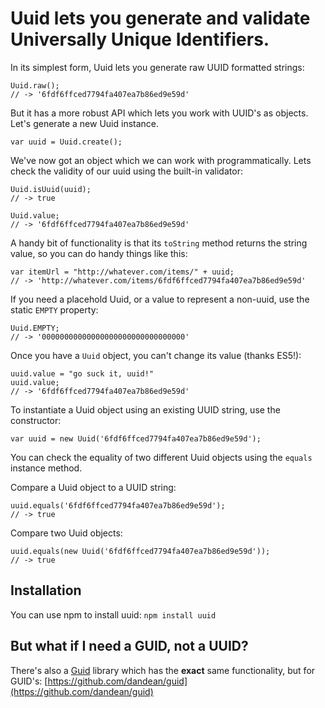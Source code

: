 # Uuid lets you generate and validate Universally Unique Identifiers.

In its simplest form, Uuid lets you generate raw UUID formatted strings:

    Uuid.raw();
    // -> '6fdf6ffced7794fa407ea7b86ed9e59d'

But it has a more robust API which lets you work with UUID's as objects. Let's
generate a new Uuid instance.

    var uuid = Uuid.create();

We've now got an object which we can work with programmatically. Lets check the
validity of our uuid using the built-in validator:

    Uuid.isUuid(uuid);
    // -> true
    
    Uuid.value;
    // -> '6fdf6ffced7794fa407ea7b86ed9e59d'

A handy bit of functionality is that its `toString` method returns the string
value, so you can do handy things like this:

    var itemUrl = "http://whatever.com/items/" + uuid;
    // -> 'http://whatever.com/items/6fdf6ffced7794fa407ea7b86ed9e59d'
    
If you need a placehold Uuid, or a value to represent a non-uuid, use the static
`EMPTY` property:

    Uuid.EMPTY;
    // -> '00000000000000000000000000000000'

Once you have a `Uuid` object, you can't change its value (thanks ES5!):

    uuid.value = "go suck it, uuid!"
    uuid.value;
    // -> '6fdf6ffced7794fa407ea7b86ed9e59d'

To instantiate a Uuid object using an existing UUID string, use the constructor:

    var uuid = new Uuid('6fdf6ffced7794fa407ea7b86ed9e59d');

You can check the equality of two different Uuid objects using the `equals`
instance method.

Compare a Uuid object to a UUID string:

    uuid.equals('6fdf6ffced7794fa407ea7b86ed9e59d');
    // -> true

Compare two Uuid objects:
    
    uuid.equals(new Uuid('6fdf6ffced7794fa407ea7b86ed9e59d'));
    // -> true

## Installation

You can use npm to install uuid: `npm install uuid`

## But what if I need a GUID, not a UUID?

There's also a [Guid](https://github.com/dandean/guid) library which has the
**exact** same functionality, but for GUID's:
[https://github.com/dandean/guid](https://github.com/dandean/guid)

